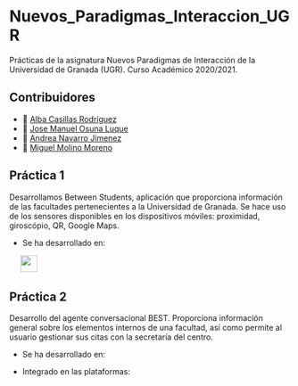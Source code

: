 # Nuevos_Paradigmas_Interaccion_UGR
Prácticas de la asignatura Nuevos Paradigmas de Interacción de la Universidad de Granada (UGR). Curso Académico 2020/2021.

## Contribuidores
+ :bust_in_silhouette: [Alba Casillas Rodríguez](https://github.com/CasillasAlba)
+ :bust_in_silhouette: [Jose Manuel Osuna Luque](https://github.com/JosuZx13)
+ :bust_in_silhouette: [Andrea Navarro Jimenez](https://github.com/andreanaji007)
+ :bust_in_silhouette: [Miguel Molino Moreno](https://github.com/Miguel-mm)

## Práctica 1
Desarrollamos Between Students, aplicación que proporciona información de las facultades pertenecientes a la Universidad de Granada. Se hace uso de los sensores disponibles en los dispositivos móviles: proximidad, giroscópio, QR, Google Maps.

- Se ha desarrollado en: 
<p>
&nbsp;&nbsp;&nbsp;&nbsp;
<img height="30" src="https://raw.githubusercontent.com/CasillasAlba/CasillasAlba/master/img/firebase.png"> &nbsp;&nbsp;
</p>





## Práctica 2
Desarrollo del agente conversacional BEST. Proporciona información general sobre los elementos internos de una facultad, así como permite al usuario gestionar sus citas con la secretaría del centro.

- Se ha desarrollado en:


- Integrado en las plataformas:

